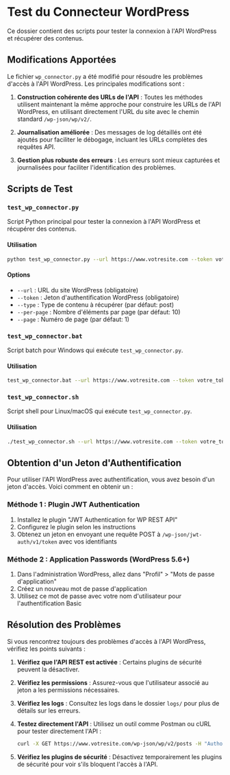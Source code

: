 # Test du Connecteur WordPress

Ce dossier contient des scripts pour tester la connexion à l'API WordPress et récupérer des contenus.

## Modifications Apportées

Le fichier `wp_connector.py` a été modifié pour résoudre les problèmes d'accès à l'API WordPress. Les principales modifications sont :

1. **Construction cohérente des URLs de l'API** : Toutes les méthodes utilisent maintenant la même approche pour construire les URLs de l'API WordPress, en utilisant directement l'URL du site avec le chemin standard `/wp-json/wp/v2/`.

2. **Journalisation améliorée** : Des messages de log détaillés ont été ajoutés pour faciliter le débogage, incluant les URLs complètes des requêtes API.

3. **Gestion plus robuste des erreurs** : Les erreurs sont mieux capturées et journalisées pour faciliter l'identification des problèmes.

## Scripts de Test

### `test_wp_connector.py`

Script Python principal pour tester la connexion à l'API WordPress et récupérer des contenus.

#### Utilisation

```bash
python test_wp_connector.py --url https://www.votresite.com --token votre_token [--type post] [--per-page 10] [--page 1]
```

#### Options

- `--url` : URL du site WordPress (obligatoire)
- `--token` : Jeton d'authentification WordPress (obligatoire)
- `--type` : Type de contenu à récupérer (par défaut: post)
- `--per-page` : Nombre d'éléments par page (par défaut: 10)
- `--page` : Numéro de page (par défaut: 1)

### `test_wp_connector.bat`

Script batch pour Windows qui exécute `test_wp_connector.py`.

#### Utilisation

```bash
test_wp_connector.bat --url https://www.votresite.com --token votre_token [--type post] [--per-page 10] [--page 1]
```

### `test_wp_connector.sh`

Script shell pour Linux/macOS qui exécute `test_wp_connector.py`.

#### Utilisation

```bash
./test_wp_connector.sh --url https://www.votresite.com --token votre_token [--type post] [--per-page 10] [--page 1]
```

## Obtention d'un Jeton d'Authentification

Pour utiliser l'API WordPress avec authentification, vous avez besoin d'un jeton d'accès. Voici comment en obtenir un :

### Méthode 1 : Plugin JWT Authentication

1. Installez le plugin "JWT Authentication for WP REST API"
2. Configurez le plugin selon les instructions
3. Obtenez un jeton en envoyant une requête POST à `/wp-json/jwt-auth/v1/token` avec vos identifiants

### Méthode 2 : Application Passwords (WordPress 5.6+)

1. Dans l'administration WordPress, allez dans "Profil" > "Mots de passe d'application"
2. Créez un nouveau mot de passe d'application
3. Utilisez ce mot de passe avec votre nom d'utilisateur pour l'authentification Basic

## Résolution des Problèmes

Si vous rencontrez toujours des problèmes d'accès à l'API WordPress, vérifiez les points suivants :

1. **Vérifiez que l'API REST est activée** : Certains plugins de sécurité peuvent la désactiver.

2. **Vérifiez les permissions** : Assurez-vous que l'utilisateur associé au jeton a les permissions nécessaires.

3. **Vérifiez les logs** : Consultez les logs dans le dossier `logs/` pour plus de détails sur les erreurs.

4. **Testez directement l'API** : Utilisez un outil comme Postman ou cURL pour tester directement l'API :

   ```bash
   curl -X GET https://www.votresite.com/wp-json/wp/v2/posts -H "Authorization: Bearer votre_token"
   ```

5. **Vérifiez les plugins de sécurité** : Désactivez temporairement les plugins de sécurité pour voir s'ils bloquent l'accès à l'API.
